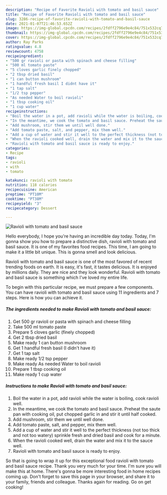 ```yaml
---
description: "Recipe of Favorite Ravioli with tomato and basil sauce"
title: "Recipe of Favorite Ravioli with tomato and basil sauce"
slug: 3286-recipe-of-favorite-ravioli-with-tomato-and-basil-sauce
date: 2021-01-07T21:46:53.652Z
image: https://img-global.cpcdn.com/recipes/2fdff2796e9e4c84/751x532cq70/ravioli-with-tomato-and-basil-sauce-recipe-main-photo.jpg
thumbnail: https://img-global.cpcdn.com/recipes/2fdff2796e9e4c84/751x532cq70/ravioli-with-tomato-and-basil-sauce-recipe-main-photo.jpg
cover: https://img-global.cpcdn.com/recipes/2fdff2796e9e4c84/751x532cq70/ravioli-with-tomato-and-basil-sauce-recipe-main-photo.jpg
author: Ray Parks
ratingvalue: 4.8
reviewcount: 4758
recipeingredient:
- "500 gr ravioli or pasta with spinach and cheese filling"
- "500 ml tomato paste"
- "5 cloves garlic finely chopped"
- "2 tbsp dried basil"
- "1 can button mushroom"
- "1 handful fresh basil I didnt have it"
- "1 tap salt"
- "1/2 tsp pepper"
- "As needed Water to boil ravioli"
- "1 tbsp cooking oil"
- "1 cup water"
recipeinstructions:
- "Boil the water in a pot, add ravioli while the water is boiling, cook ravioli well."
- "In the meantime, we cook the tomato and basil sauce. Preheat the saute pan with cooking oil, put chopped garlic in and stir it until half cooked."
- "Add mushroom, stir them we until well done."
- "Add tomato paste, salt, and pepper, mix them well."
- "Add a cup of water and stir it well to the perfect thickness (not too thick and not too watery) sprinkle fresh and dried basil and cook for a minute."
- "When the ravioli cooked well, drain the water and mix it to the sauce well."
- "Ravioli with tomato and basil sauce is ready to enjoy."
categories:
- Recipe
tags:
- ravioli
- with
- tomato

katakunci: ravioli with tomato 
nutrition: 118 calories
recipecuisine: American
preptime: "PT10M"
cooktime: "PT38M"
recipeyield: "3"
recipecategory: Dessert

---
```



![Ravioli with tomato and basil sauce](https://img-global.cpcdn.com/recipes/2fdff2796e9e4c84/751x532cq70/ravioli-with-tomato-and-basil-sauce-recipe-main-photo.jpg)

Hello everybody, I hope you're having an incredible day today. Today, I'm gonna show you how to prepare a distinctive dish, ravioli with tomato and basil sauce. It is one of my favorites food recipes. This time, I am going to make it a little bit unique. This is gonna smell and look delicious.



Ravioli with tomato and basil sauce is one of the most favored of recent trending foods on earth. It is easy, it's fast, it tastes delicious. It is enjoyed by millions daily. They are nice and they look wonderful. Ravioli with tomato and basil sauce is something which I've loved my entire life.


To begin with this particular recipe, we must prepare a few components. You can have ravioli with tomato and basil sauce using 11 ingredients and 7 steps. Here is how you can achieve it.

<!--inarticleads1-->

##### The ingredients needed to make Ravioli with tomato and basil sauce:

1. Get 500 gr ravioli or pasta with spinach and cheese filling
1. Take 500 ml tomato paste
1. Prepare 5 cloves garlic (finely chopped)
1. Get 2 tbsp dried basil
1. Make ready 1 can button mushroom
1. Get 1 handful fresh basil (I didn&#39;t have it)
1. Get 1 tap salt
1. Make ready 1/2 tsp pepper
1. Make ready As needed Water to boil ravioli
1. Prepare 1 tbsp cooking oil
1. Make ready 1 cup water




<!--inarticleads2-->

##### Instructions to make Ravioli with tomato and basil sauce:

1. Boil the water in a pot, add ravioli while the water is boiling, cook ravioli well.
1. In the meantime, we cook the tomato and basil sauce. Preheat the saute pan with cooking oil, put chopped garlic in and stir it until half cooked.
1. Add mushroom, stir them we until well done.
1. Add tomato paste, salt, and pepper, mix them well.
1. Add a cup of water and stir it well to the perfect thickness (not too thick and not too watery) sprinkle fresh and dried basil and cook for a minute.
1. When the ravioli cooked well, drain the water and mix it to the sauce well.
1. Ravioli with tomato and basil sauce is ready to enjoy.




So that is going to wrap it up for this exceptional food ravioli with tomato and basil sauce recipe. Thank you very much for your time. I'm sure you will make this at home. There's gonna be more interesting food in home recipes coming up. Don't forget to save this page in your browser, and share it to your family, friends and colleague. Thanks again for reading. Go on get cooking!
